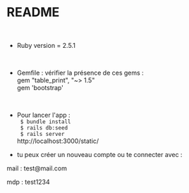 # README
<br />

* Ruby version = 2.5.1
<br />

* Gemfile : vérifier la présence de ces gems :<br />
gem "table_print", "~> 1.5"<br />
gem 'bootstrap'<br />
<br />

* Pour lancer l'app : <br />
<code> $ bundle install </code> <br />
<code> $ rails db:seed </code> <br />
<code> $ rails server  </code> <br />
http://localhost:3000/static/

* tu peux créer un nouveau compte ou te connecter avec : <br />
<p> mail : test@mail.com </p>
<p> mdp : test1234</p>
